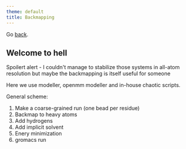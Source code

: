 ```yaml
---
theme: default
title: Backmapping
---
```


Go [back](./).

## Welcome to hell

Spoilert alert - I couldn't manage to stabilize those systems in all-atom resolution but maybe the backmapping is itself useful for someone

Here we use modeller, openmm modeller and in-house chaotic scripts. 

General scheme:
1. Make a coarse-grained run (one bead per residue)
2. Backmap to heavy atoms
3. Add hydrogens
4. Add implicit solvent
5. Enery minimization
6. gromacs run

